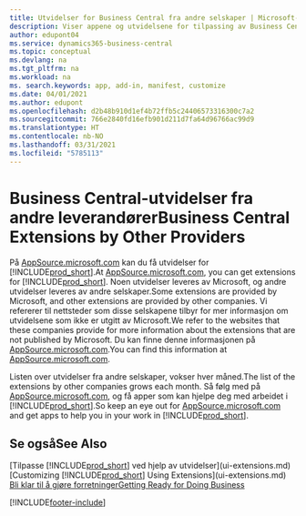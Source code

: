 ```yaml
---
title: Utvidelser for Business Central fra andre selskaper | Microsoft-dokumentasjon
description: Viser appene og utvidelsene for tilpassing av Business Central fra andre selskaper.
author: edupont04
ms.service: dynamics365-business-central
ms.topic: conceptual
ms.devlang: na
ms.tgt_pltfrm: na
ms.workload: na
ms. search.keywords: app, add-in, manifest, customize
ms.date: 04/01/2021
ms.author: edupont
ms.openlocfilehash: d2b48b910d1ef4b72ffb5c24406573316300c7a2
ms.sourcegitcommit: 766e2840fd16efb901d211d7fa64d96766ac99d9
ms.translationtype: HT
ms.contentlocale: nb-NO
ms.lasthandoff: 03/31/2021
ms.locfileid: "5785113"
---
```

# <a name="business-central-extensions-by-other-providers"></a><span data-ttu-id="616b3-103">Business Central-utvidelser fra andre leverandører</span><span class="sxs-lookup"><span data-stu-id="616b3-103">Business Central Extensions by Other Providers</span></span>

<span data-ttu-id="616b3-104">På [AppSource.microsoft.com](https://appsource.microsoft.com/) kan du få utvidelser for [!INCLUDE[prod_short](includes/prod_short.md)].</span><span class="sxs-lookup"><span data-stu-id="616b3-104">At [AppSource.microsoft.com](https://appsource.microsoft.com/), you can get extensions for [!INCLUDE[prod_short](includes/prod_short.md)].</span></span> <span data-ttu-id="616b3-105">Noen utvidelser leveres av Microsoft, og andre utvidelser leveres av andre selskaper.</span><span class="sxs-lookup"><span data-stu-id="616b3-105">Some extensions are provided by Microsoft, and other extensions are provided by other companies.</span></span> <span data-ttu-id="616b3-106">Vi refererer til nettsteder som disse selskapene tilbyr for mer informasjon om utvidelsene som ikke er utgitt av Microsoft.</span><span class="sxs-lookup"><span data-stu-id="616b3-106">We refer to the websites that these companies provide for more information about the extensions that are not published by Microsoft.</span></span> <span data-ttu-id="616b3-107">Du kan finne denne informasjonen på [AppSource.microsoft.com](https://go.microsoft.com/fwlink/?linkid=2081646).</span><span class="sxs-lookup"><span data-stu-id="616b3-107">You can find this information at [AppSource.microsoft.com](https://go.microsoft.com/fwlink/?linkid=2081646).</span></span>  

<span data-ttu-id="616b3-108">Listen over utvidelser fra andre selskaper, vokser hver måned.</span><span class="sxs-lookup"><span data-stu-id="616b3-108">The list of the extensions by other companies grows each month.</span></span> <span data-ttu-id="616b3-109">Så følg med på [AppSource.microsoft.com](https://go.microsoft.com/fwlink/?linkid=2081646), og få apper som kan hjelpe deg med arbeidet i [!INCLUDE[prod_short](includes/prod_short.md)].</span><span class="sxs-lookup"><span data-stu-id="616b3-109">So keep an eye out for [AppSource.microsoft.com](https://go.microsoft.com/fwlink/?linkid=2081646) and get apps to help you in your work in [!INCLUDE[prod_short](includes/prod_short.md)].</span></span>  

## <a name="see-also"></a><span data-ttu-id="616b3-110">Se også</span><span class="sxs-lookup"><span data-stu-id="616b3-110">See Also</span></span>

<span data-ttu-id="616b3-111">[Tilpasse [!INCLUDE[prod_short](includes/prod_short.md)] ved hjelp av utvidelser](ui-extensions.md)</span><span class="sxs-lookup"><span data-stu-id="616b3-111">[Customizing [!INCLUDE[prod_short](includes/prod_short.md)] Using Extensions](ui-extensions.md)</span></span>  
[<span data-ttu-id="616b3-112">Bli klar til å gjøre forretninger</span><span class="sxs-lookup"><span data-stu-id="616b3-112">Getting Ready for Doing Business</span></span>](ui-get-ready-business.md)  


[!INCLUDE[footer-include](includes/footer-banner.md)]